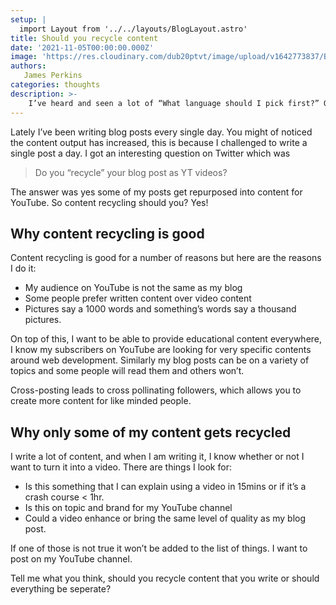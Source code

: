 ```yaml
---
setup: |
  import Layout from '../../layouts/BlogLayout.astro'
title: Should you recycle content
date: '2021-11-05T00:00:00.000Z'
image: 'https://res.cloudinary.com/dub20ptvt/image/upload/v1642773837/Blog%20Posts/hsprudursxxud6xzkqlm.webp'
authors:
   James Perkins
categories: thoughts
description: >-
    I’ve heard and seen a lot of “What language should I pick first?” Questions in my time as a developer. It’s an interesting question that I seem to have the opposite response to most.
---
```


Lately I’ve been writing blog posts every single day. You might of noticed the content output has increased, this is because I challenged to write a single post a day. I got an interesting question on Twitter which was

> Do you “recycle” your blog post as YT videos?

The answer was yes some of my posts get repurposed into content for YouTube. So content recycling should you? Yes!

## Why content recycling is good

Content recycling is good for a number of reasons but here are the reasons I do it:

-   My audience on YouTube is not the same as my blog
-   Some people prefer written content over video content
-   Pictures say a 1000 words and something’s words say a thousand pictures.

On top of this, I want to be able to provide educational content everywhere, I know my subscribers on YouTube are looking for very specific contents around web development. Similarly my blog posts can be on a variety of topics and some people will read them and others won’t.

Cross-posting leads to cross pollinating followers, which allows you to create more content for like minded people.

## Why only some of my content gets recycled

I write a lot of content, and when I am writing it, I know whether or not I want to turn it into a video. There are things I look for:

-   Is this something that I can explain using a video in 15mins or if it’s a crash course < 1hr.
-   Is this on topic and brand for my YouTube channel
-   Could a video enhance or bring the same level of quality as my blog post.

If one of those is not true it won’t be added to the list of things. I want to post on my YouTube channel.

Tell me what you think, should you recycle content that you write or should everything be seperate?
